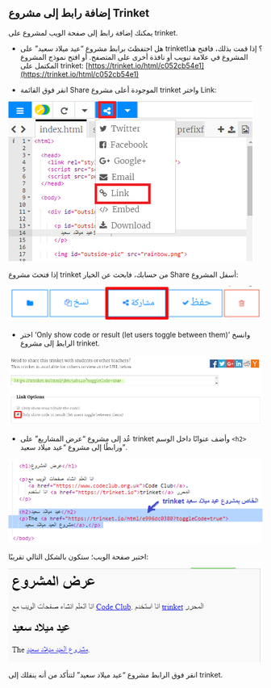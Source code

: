 ## إضافة رابط إلى مشروع Trinket

يمكنك إضافة رابط إلى صفحة الويب لمشروع على trinket.

+ هل احتفظتَ برابط مشروع “عيد ميلاد سعيد” على trinket؟ إذا قمت بذلك، فافتح هذا المشروع في علامة تبويب أو نافذة أخرى على المتصفح. أو افتح نموذج المشروع المكتمل على trinket: [https://trinket.io/html/c052cb54e1](https://trinket.io/html/c052cb54e1)

+ انقر فوق القائمة Share الموجودة أعلى مشروع trinket واختر Link:

![لقطة شاشة](images/showcase-share1.png)

إذا فتحتَ مشروع trinket من حسابك، فابحث عن الخيار Share أسفل المشروع:

![لقطة الشاشة](images/showcase-share2.png)

+ اختر ‘Only show code or result (let users toggle between them)’ وانسخ الرابط إلى مشروع trinket. 

![لقطة الشاشة](images/showcase-get-link.png)

+ عُد إلى مشروع “عرض المشاريع” على trinket وأضف عنوانًا داخل الوسم `<h2>` ورابطًا إلى مشروع “عيد ميلاد سعيد”.

![لقطة الشاشة](images/showcase-link-trinket.png)

اختبر صفحة الويب؛ ستكون بالشكل التالي تقريبًا:

![لقطة الشاشة](images/showcase-link-output.png)

انقر فوق الرابط مشروع “عيد ميلاد سعيد” لتتأكد من أنه ينقلك إلى trinket.